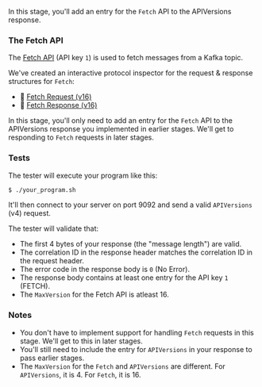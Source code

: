 In this stage, you'll add an entry for the `Fetch` API to the APIVersions response.

### The Fetch API

The [Fetch API](https://kafka.apache.org/protocol#The_Messages_Fetch) (API key `1`) is used to fetch messages from a Kafka topic.

We've created an interactive protocol inspector for the request & response structures for `Fetch`:

- 🔎 [Fetch Request (v16)](https://binspec.org/kafka-fetch-request-v16)
- 🔎 [Fetch Response (v16)](https://binspec.org/kafka-fetch-response-v16)

In this stage, you'll only need to add an entry for the `Fetch` API to the APIVersions response you implemented in earlier stages. We'll get to responding to `Fetch` requests in later stages.

### Tests

The tester will execute your program like this:

```bash
$ ./your_program.sh
```

It'll then connect to your server on port 9092 and send a valid `APIVersions` (v4) request.

The tester will validate that:

- The first 4 bytes of your response (the "message length") are valid.
- The correlation ID in the response header matches the correlation ID in the request header.
- The error code in the response body is `0` (No Error).
- The response body contains at least one entry for the API key `1` (FETCH).
- The `MaxVersion` for the Fetch API is atleast 16.

### Notes

- You don't have to implement support for handling `Fetch` requests in this stage. We'll get to this in later stages.
- You'll still need to include the entry for `APIVersions` in your response to pass earlier stages.
- The `MaxVersion` for the `Fetch` and `APIVersions` are different. For `APIVersions`, it is 4. For `Fetch`, it is 16.
